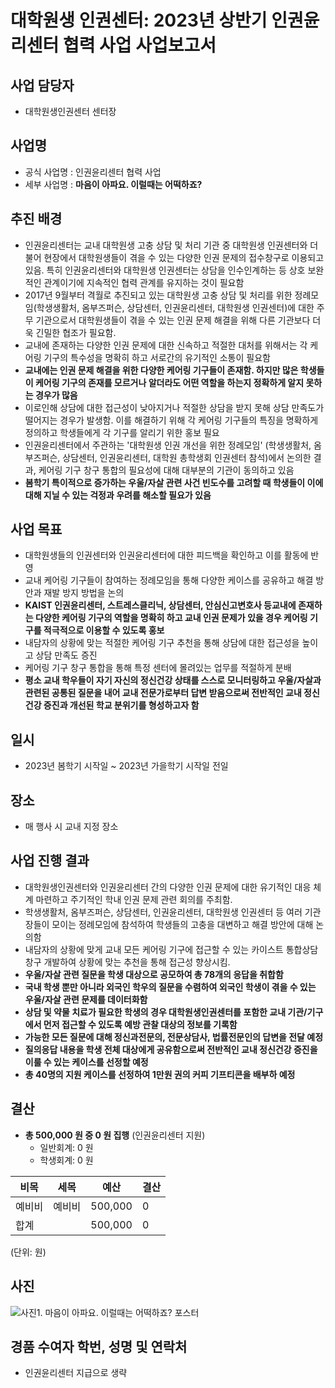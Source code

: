 ﻿대학원생 인권센터: 2023년 상반기 인권윤리센터 협력 사업 사업보고서
===

## 사업 담당자
- 대학원생인권센터 센터장 

## 사업명
- 공식 사업명 : 인권윤리센터 협력 사업
- 세부 사업명 : **마음이 아파요. 이럴때는 어떡하죠?**

## 추진 배경
- 인권윤리센터는 교내 대학원생 고충 상담 및 처리 기관 중 대학원생 인권센터와 더불어 현장에서 대학원생들이 겪을 수 있는 다양한 인권 문제의 접수창구로 이용되고 있음. 특히 인권윤리센터와 대학원생 인권센터는 상담을 인수인계하는 등 상호 보완적인 관계이기에 지속적인 협력 관계를 유지하는 것이 필요함
- 2017년 9월부터 격월로 추진되고 있는 대학원생 고충 상담 및 처리를 위한 정례모임(학생생활처, 옴부즈퍼슨, 상담센터, 인권윤리센터, 대학원생 인권센터)에 대한 주무 기관으로서 대학원생들이 겪을 수 있는 인권 문제 해결을 위해 다른 기관보다 더욱 긴밀한 협조가 필요함.
- 교내에 존재하는 다양한 인권 문제에 대한 신속하고 적절한 대처를 위해서는 각 케어링 기구의 특수성을 명확히 하고 서로간의 유기적인 소통이 필요함
- **교내에는 인권 문제 해결을 위한 다양한 케어링 기구들이 존재함. 하지만 많은 학생들이 케어링 기구의 존재를 모르거나 알더라도 어떤 역할을 하는지 정확하게 알지 못하는 경우가 많음**
- 이로인해 상담에 대한 접근성이 낮아지거나 적절한 상담을 받지 못해 상담 만족도가 떨어지는 경우가 발생함. 이를 해결하기 위해 각 케어링 기구들의 특징을 명확하게 정의하고 학생들에게 각 기구를 알리기 위한 홍보 필요
- 인권윤리센터에서 주관하는 '대학원생 인권 개선을 위한 정례모임' (학생생활처, 옴부즈퍼슨, 상담센터, 인권윤리센터, 대학원 총학생회 인권센터 참석)에서 논의한 결과, 케어링 기구 창구 통합의 필요성에 대해 대부분의 기관이 동의하고 있음
- **봄학기 특이적으로 증가하는 우울/자살 관련 사건 빈도수를 고려할 때 학생들이 이에 대해 지닐 수 있는 걱정과 우려를 해소할 필요가 있음**


## 사업 목표
- 대학원생들의 인권센터와 인권윤리센터에 대한 피드백을 확인하고 이를 활동에 반영
- 교내 케어링 기구들이 참여하는 정례모임을 통해 다양한 케이스를 공유하고 해결 방안과 재발 방지 방법을 논의
- **KAIST 인권윤리센터, 스트레스클리닉, 상담센터, 안심신고변호사 등교내에 존재하는 다양한 케어링 기구의 역할을 명확히 하고 교내 인권 문제가 있을 경우 케어링 기구를 적극적으로 이용할 수 있도록 홍보**
- 내담자의 상황에 맞는 적절한 케어링 기구 추천을 통해 상담에 대한 접근성을 높이고 상담 만족도 증진
- 케어링 기구 창구 통합을 통해 특정 센터에 몰려있는 업무를 적절하게 분배
- **평소 교내 학우들이 자기 자신의 정신건강 상태를 스스로 모니터링하고 우울/자살과 관련된 공통된 질문을 내어 교내 전문가로부터 답변 받음으로써 전반적인 교내 정신건강 증진과 개선된 학교 분위기를 형성하고자 함**

## 일시 
- 2023년 봄학기 시작일 ~ 2023년 가을학기 시작일 전일

## 장소 
- 매 행사 시 교내 지정 장소 

## 사업 진행 결과 
- 대학원생인권센터와 인권윤리센터 간의 다양한 인권 문제에 대한 유기적인 대응 체계 마련하고 주기적인 학내 인권 문제 관련 회의를 주최함.
- 학생생활처, 옴부즈퍼슨, 상담센터, 인권윤리센터, 대학원생 인권센터 등 여러 기관장들이 모이는 정례모임에 참석하여 학생들의 고충을 대변하고 해결 방안에 대해 논의함
- 내담자의 상황에 맞게 교내 모든 케어링 기구에 접근할 수 있는 카이스트 통합상담창구 개발하여 상황에 맞는 추천을 통해 접근성 향상시킴.
- **우울/자살 관련 질문을 학생 대상으로 공모하여 총 78개의 응답을 취합함**
- **국내 학생 뿐만 아니라 외국인 학우의 질문을 수렴하여 외국인 학생이 겪을 수 있는 우울/자살 관련 문제를 데이터화함**
- **상담 및 약물 치료가 필요한 학생의 경우 대학원생인권센터를 포함한 교내 기관/기구에서 먼저 접근할 수 있도록 예방 관찰 대상의 정보를 기록함**
- **가능한 모든 질문에 대해 정신과전문의, 전문상담사, 법률전문인의 답변을 전달 예정**
- **질의응답 내용을 학생 전체 대상에게 공유함으로써 전반적인 교내 정신건강 증진을 이룰 수 있는 케이스를 선정할 예정**
- **총 40명의 지원 케이스를 선정하여 1만원 권의 커피 기프티콘을 배부하 예정**

## 결산
- **총 500,000 원 중 0 원 집행** (인권윤리센터 지원)
    - 일반회계: 0 원
    - 학생회계: 0 원

|   비목  |  세목  |  예산  |   결산  |  
|---|---|---|---|
|   예비비  |  예비비   |  500,000  |   0  |  
|   합계  |     |  500,000   |  0   |  

(단위: 원)

## 사진
![사진1. 마음이 아파요. 이럴때는 어떡하죠? 포스터](보고안건/사진1-마음이-아파요-이럴때는-어떡하죠-포스터.png)

## 경품 수여자 학번, 성명 및 연락처
- 인권윤리센터 지급으로 생략
